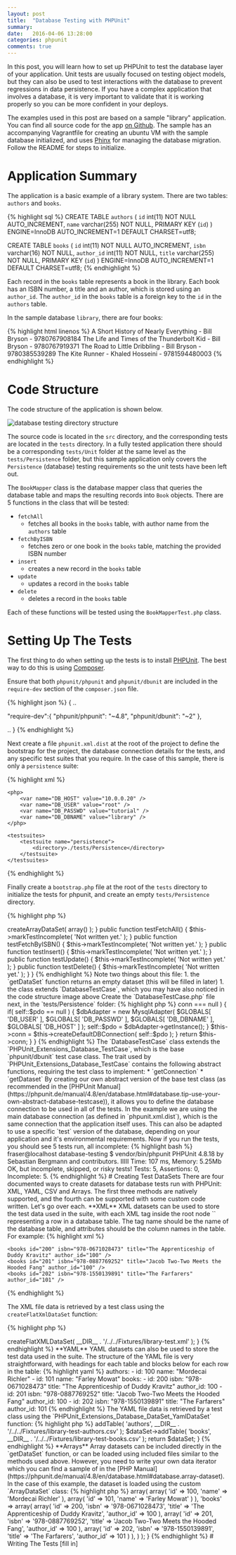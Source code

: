 ```yaml
---
layout: post
title:  "Database Testing with PHPUnit"
summary: 
date:   2016-04-06 13:28:00
categories: phpunit
comments: true
---
```


In this post, you will learn how to set up PHPUnit to test the database layer of your application.  Unit tests are usually
focused on testing object models, but they can also be used to test interactions with the database to prevent
regressions in data persistence.  If you have a complex application that involves a database, it is very important to 
validate that it is working properly so you can be more confident in your deploys.

<!--more-->

The examples used in this post are based on a sample "library" application.  You can find all source code for the app 
[on Github](https://github.com/fraserreed/blog-samples/tree/master/database-testing).  The sample has an accompanying
Vagrantfile for creating an ubuntu VM with the sample database initialized, and uses [Phinx](https://phinx.org/) for 
managing the database migration.  Follow the README for steps to initialize.


# Application Summary

The application is a basic example of a library system.  There are two tables: `authors` and `books`.

{% highlight sql %}
CREATE TABLE `authors` (
  `id` int(11) NOT NULL AUTO_INCREMENT,
  `name` varchar(255) NOT NULL,
  PRIMARY KEY (`id`)
) ENGINE=InnoDB AUTO_INCREMENT=1 DEFAULT CHARSET=utf8;

CREATE TABLE `books` (
  `id` int(11) NOT NULL AUTO_INCREMENT,
  `isbn` varchar(16) NOT NULL,
  `author_id` int(11) NOT NULL,
  `title` varchar(255) NOT NULL,
  PRIMARY KEY (`id`)
) ENGINE=InnoDB AUTO_INCREMENT=1 DEFAULT CHARSET=utf8;
{% endhighlight %}

Each record in the `books` table represents a book in the library.  Each book has an ISBN number, a title and an author, 
which is stored using an `author_id`.  The `author_id` in the `books` table is a foreign key to the `id` in the `authors` 
table.

In the sample database `library`, there are four books:

{% highlight html linenos %}
A Short History of Nearly Everything - Bill Bryson - 9780767908184
The Life and Times of the Thunderbolt Kid - Bill Bryson - 9780767919371
The Road to Little Dribbling - Bill Bryson - 9780385539289
The Kite Runner - Khaled Hosseini - 9781594480003
{% endhighlight %}

# Code Structure

The code structure of the application is shown below. 

![database testing directory structure](/css/images/post-assets/database-testing-directory.png)

The source code is located in the `src` directory, and the corresponding tests are located in the `tests` directory.
In a fully tested application there should be a corresponding `tests/Unit` folder at the same level as the `tests/Persistence` folder,
but this sample application only covers the `Persistence` (database) testing requirements so the unit tests have been left out.

The `BookMapper` class is the database mapper class that queries the database table and maps the resulting records
into `Book` objects.  There are 5 functions in the class that will be tested:

* `fetchAll` 
  * fetches all books in the `books` table, with author name from the `authors` table
* `fetchByISBN`
  * fetches zero or one book in the `books` table, matching the provided ISBN number
* `insert`
  * creates a new record in the `books` table
* `update`
  * updates a record in the `books` table
* `delete`
  * deletes a record in the `books` table
 
 Each of these functions will be tested using the `BookMapperTest.php` class.

# Setting Up The Tests

The first thing to do when setting up the tests is to install [PHPUnit](https://phpunit.de/).  The best way to do this is
using [Composer](https://getcomposer.org/).

Ensure that both `phpunit/phpunit` and `phpunit/dbunit` are included in the `require-dev` section of the `composer.json` 
file.

{% highlight json %}
{
  ..

  "require-dev":{
    "phpunit/phpunit": "~4.8",
    "phpunit/dbunit": "~2"
  },

  ..
}
{% endhighlight %}

Next create a file `phpunit.xml.dist` at the root of the project to define the bootstrap for the project, the database
connection details for the tests, and any specific test suites that you require.  In the case of this sample, there 
is only a `persistence` suite:

{% highlight xml %}
<phpunit bootstrap="./tests/bootstrap.php"
         verbose="false"
         convertErrorsToExceptions="true"
         convertNoticesToExceptions="true"
         convertWarningsToExceptions="true">
         
    <php>
        <var name="DB_HOST" value="10.0.0.20" />
        <var name="DB_USER" value="root" />
        <var name="DB_PASSWD" value="tutorial" />
        <var name="DB_DBNAME" value="library" />
    </php>

    <testsuites>
        <testsuite name="persistence">
            <directory>./tests/Persistence</directory>
        </testsuite>
    </testsuites>
</phpunit>
{% endhighlight %}

Finally create a `bootstrap.php` file at the root of the `tests` directory to initialize the tests for phpunit, and create 
an empty `tests/Persistence` directory.

{% highlight php %}
<?php
error_reporting( E_ALL | E_STRICT );
// Ensure that composer has installed all dependencies
if( !file_exists( dirname( __DIR__ ) . '/composer.lock' ) )
{
    die( "Dependencies must be installed using composer:\n\nphp composer.phar install --dev\n\n"
        . "See http://getcomposer.org for help with installing composer\n" );
}
// Include the composer autoloader
$autoloader = require dirname( __DIR__ ) . '/vendor/autoload.php';
{% endhighlight %}

At this point, assuming you have not yet created any test files, you should be able to run the phpunit suite with no 
results:

{% highlight bash %}
fraser@localhost database-testing $ vendor/bin/phpunit
PHPUnit 4.8.18 by Sebastian Bergmann and contributors.



Time: 94 ms, Memory: 4.50Mb

No tests executed!
{% endhighlight %}

# Creating The Test Classes

First, create a file `BookMapperTest.php` in the `tests/Persistence` folder.  The file should look something like this, 
with a test function for each of the functions that exist in the `BookMapper.php` file.

{% highlight php %}
<?php

namespace DatabaseTesting\Tests\Persistence\Mappers;

use DatabaseTesting\Tests\Persistence\DatabaseTestCase;

class BookMapperTest extends DatabaseTestCase
{
    /**
     * Prepare data set for database tests
     * 
     * @return \PHPUnit_Extensions_Database_DataSet_ArrayDataSet
     */
    public function getDataSet()
    {
        return $this->createArrayDataSet( array() );
    }    
    
    public function testFetchAll()
    {
        $this->markTestIncomplete( 'Not written yet.' );
    }

    public function testFetchByISBN()
    {
        $this->markTestIncomplete( 'Not written yet.' );
    }

    public function testInsert()
    {
        $this->markTestIncomplete( 'Not written yet.' );
    }

    public function testUpdate()
    {
        $this->markTestIncomplete( 'Not written yet.' );
    }

    public function testDelete()
    {
        $this->markTestIncomplete( 'Not written yet.' );
    }
}
{% endhighlight %}

Note two things about this file:  

1. the `getDataSet` function returns an empty dataset (this will be filled in later)
1. the class extends `DatabaseTestCase`, which you may have also noticed in the code structure image above
  
Create the `DatabaseTestCase.php` file next, in the `tests/Persistence` folder:

{% highlight php %}
<?php
namespace DatabaseTesting\Tests\Persistence;

use DatabaseTesting\Db\MysqlAdapter;

abstract class DatabaseTestCase extends \PHPUnit_Extensions_Database_TestCase
{
    // only instantiate pdo once for test clean-up/fixture load
    static private $pdo = null;

    // only instantiate PHPUnit_Extensions_Database_DB_IDatabaseConnection once per test
    private $conn = null;

    final public function getConnection()
    {
        if( $this->conn === null )
        {
            if( self::$pdo == null )
            {
                $dbAdapter = new MysqlAdapter( $GLOBALS[ 'DB_USER' ], $GLOBALS[ 'DB_PASSWD' ], $GLOBALS[ 'DB_DBNAME' ], $GLOBALS[ 'DB_HOST' ] );
                self::$pdo = $dbAdapter->getInstance();
            }
            $this->conn = $this->createDefaultDBConnection( self::$pdo );
        }

        return $this->conn;
    }
}
{% endhighlight %}

The `DatabaseTestCase` class extends the `PHPUnit_Extensions_Database_TestCase`, which is the base `phpunit/dbunit` test case class.  
The trait used by `PHPUnit_Extensions_Database_TestCase` contains the following abstract functions, requiring the test
class to implement:

 * `getConnection`
 * `getDataset`
 
By creating our own abstract version of the base test class (as recommended in the 
[PHPUnit Manual](https://phpunit.de/manual/4.8/en/database.html#database.tip-use-your-own-abstract-database-testcase)),
it allows you to define the database connection to be used in all of the tests.  In the example we are using the main 
database connection (as defined in `phpunit.xml.dist`), which is the same connection that the application itself uses.
This can also be adapted to use a specific `test` version of the database, depending on your application and it's 
environmental requirements.

Now if you run the tests, you should see 5 tests run, all incomplete:

{% highlight bash %}
fraser@localhost database-testing $ vendor/bin/phpunit
PHPUnit 4.8.18 by Sebastian Bergmann and contributors.

IIIII

Time: 107 ms, Memory: 5.25Mb

OK, but incomplete, skipped, or risky tests!
Tests: 5, Assertions: 0, Incomplete: 5.
{% endhighlight %}


# Creating Test DataSets

There are four documented ways to create datasets for database tests run with PHPUnit:  XML, YAML, CSV and Arrays.  The 
first three methods are natively supported, and the fourth can be supported with some custom code written.  Let's go over each.

**XML**

XML datasets can be used to store the test data used in the suite, with each XML tag inside the root node `<dataset>`
representing a row in a database table.  The tag name should be the name of the database table, and attributes should
be the column names in the table.

For example:

{% highlight xml %}
<?xml version="1.0" ?>
<dataset>
    <authors id="100" name="Mordecai Richler"/>
    <authors id="101" name="Farley Mowat"/>

    <books id="200" isbn="978-0671028473" title="The Apprenticeship of Duddy Kravitz" author_id="100" />
    <books id="201" isbn="978-0887769252" title="Jacob Two-Two Meets the Hooded Fang" author_id="100" />
    <books id="202" isbn="978-1550139891" title="The Farfarers" author_id="101" />
</dataset>
{% endhighlight %}

The XML file data is retrieved by a test class using the `createFlatXmlDataSet` function:

{% highlight php %}
<?php

namespace DatabaseTesting\Tests\Persistence\Mappers;

use DatabaseTesting\Tests\Persistence\DatabaseTestCase;

class BookMapperTest extends DatabaseTestCase
{
    /**
     * Prepare data set for database tests
     *
     * @return \PHPUnit_Extensions_Database_DataSet_AbstractDataSet
     */
    public function getDataSet()
    {
        return $this->createFlatXMLDataSet( __DIR__ . '/../../Fixtures/library-test.xml' );
    }
    
{% endhighlight %}

**YAML**

YAML datasets can also be used to store the test data used in the suite.  The structure of the YAML file is very
straightforward, with headings for each table and blocks below for each row in the table:

{% highlight yaml %}
authors:
  -
    id: 100
    name: "Mordecai Richler"
  -
    id: 101
    name: "Farley Mowat"
books:
  -
    id: 200
    isbn: "978-0671028473"
    title: "The Apprenticeship of Duddy Kravitz"
    author_id: 100
  -
    id: 201
    isbn: "978-0887769252"
    title: "Jacob Two-Two Meets the Hooded Fang"
    author_id: 100
  -
    id: 202
    isbn: "978-1550139891"
    title: "The Farfarers"
    author_id: 101
{% endhighlight %}

The YAML file data is retrieved by a test class using the `PHPUnit_Extensions_Database_DataSet_YamlDataSet` function:

{% highlight php %}
<?php

namespace DatabaseTesting\Tests\Persistence\Mappers;

use DatabaseTesting\Tests\Persistence\DatabaseTestCase;

class BookMapperTest extends DatabaseTestCase
{
    /**
     * Prepare data set for database tests
     *
     * @return \PHPUnit_Extensions_Database_DataSet_AbstractDataSet
     */
    public function getDataSet()
    {
        return new \PHPUnit_Extensions_Database_DataSet_YamlDataSet( __DIR__ . '/../../Fixtures/library-test.yml' );
    }
    
{% endhighlight %}

**CSV**

CSV datasets are slightly different in structure than XML and YAML datasets, as you must load each table individually 
with the data for each table contained in a separate file.  Maintaining the datasets this way, however, is much easier
if you are extracting the test data from an existing database, as the data dumps can be configured per file to match this
format.

`library-test-authors.csv`
{% highlight text %}
id,name
100,"Mordecai Richler"
101,"Farley Mowat"
{% endhighlight %}

`library-test-books.csv`
{% highlight text %}
id,isbn,title,author_id
200,"978-0671028473","The Apprenticeship of Duddy Kravitz",100
201,"978-0887769252","Jacob Two-Two Meets the Hooded Fang",100
202,"978-1550139891","The Farfarers",101
{% endhighlight %}

The CSV files are retrieved per table by a test class using the `PHPUnit_Extensions_Database_DataSet_CsvDataSet` function:

{% highlight php %}
<?php

namespace DatabaseTesting\Tests\Persistence\Mappers;

use DatabaseTesting\Tests\Persistence\DatabaseTestCase;

class BookMapperTest extends DatabaseTestCase
{
    /**
     * Prepare data set for database tests
     *
     * @return \PHPUnit_Extensions_Database_DataSet_AbstractDataSet
     */
    public function getDataSet()
    {
        $dataSet = new \PHPUnit_Extensions_Database_DataSet_CsvDataSet();
        $dataSet->addTable( 'authors', __DIR__ . '/../../Fixtures/library-test-authors.csv' );
        $dataSet->addTable( 'books', __DIR__ . '/../../Fixtures/library-test-books.csv' );
        
        return $dataSet;
    }
    
{% endhighlight %}

**Arrays**

Array datasets can be included directly in the `getDataSet` function, or can be loaded using included files similar to the 
methods used above.  However, you need to write your own data iterator which you can find a sample of in the 
[PHP Manual](https://phpunit.de/manual/4.8/en/database.html#database.array-dataset).  In the case of this example, the 
dataset is loaded using the custom `ArrayDataSet` class:

{% highlight php %}
<?php

namespace DatabaseTesting\Tests\Persistence\Mappers;

use DatabaseTesting\Tests\Persistence\ArrayDataSet;
use DatabaseTesting\Tests\Persistence\DatabaseTestCase;

class BookMapperTest extends DatabaseTestCase
{
    /**
     * Prepare data set for database tests
     *
     * @return \PHPUnit_Extensions_Database_DataSet_AbstractDataSet
     */
    public function getDataSet()
    {
        return new ArrayDataSet( array(
            'authors' => array(
                array( 'id' => 100, 'name' => 'Mordecai Richler' ),
                array( 'id' => 101, 'name' => 'Farley Mowat' )
            ),
            'books' => array(
                array( 'id' => 200, 'isbn' => '978-0671028473', 'title' => 'The Apprenticeship of Duddy Kravitz', 'author_id' => 100 ),
                array( 'id' => 201, 'isbn' => '978-0887769252', 'title' => 'Jacob Two-Two Meets the Hooded Fang', 'author_id' => 100 ),
                array( 'id' => 202, 'isbn' => '978-1550139891', 'title' => 'The Farfarers', 'author_id' => 101 )
            ),
        ) );
    }
    
{% endhighlight %}

# Writing The Tests

[fill in]